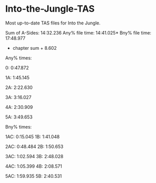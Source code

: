 # Into-the-Jungle-TAS
Most up-to-date TAS files for Into the Jungle.

Sum of A-Sides:    14:32.236
Any% file time:    14:41.025*
Bny% file time:    17:48.977
* chapter sum + 8.602

Any% times:

0:  0:47.872

1A: 1:45.145

2A: 2:22.630

3A: 3:16.027

4A: 2:30.909

5A: 3:49.653


Bny% times:

1AC: 0:15.045
1B:  1:41.048

2AC: 0:48.484
2B:  1:50.653

3AC: 1:02.594
3B:  2:48.028

4AC: 1:05.399
4B:  2:08.571

5AC: 1:59.935
5B:  2:40.531